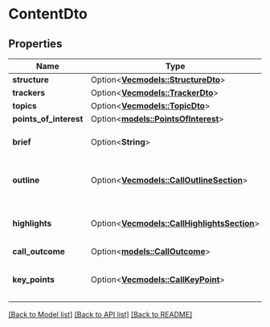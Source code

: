 # ContentDto

## Properties

Name | Type | Description | Notes
------------ | ------------- | ------------- | -------------
**structure** | Option<[**Vec<models::StructureDto>**](StructureDto.md)> | A list of the agenda of each part of the call. | [optional]
**trackers** | Option<[**Vec<models::TrackerDto>**](TrackerDto.md)> |  | [optional]
**topics** | Option<[**Vec<models::TopicDto>**](TopicDto.md)> |  | [optional]
**points_of_interest** | Option<[**models::PointsOfInterest**](PointsOfInterest.md)> |  | [optional]
**brief** | Option<**String**> | The brief of the call. Returned when it is available and contentSelector.exposedFields.content.brief = true. | [optional]
**outline** | Option<[**Vec<models::CallOutlineSection>**](CallOutlineSection.md)> | Outline of the call, divided into sections. Returned when it is available and contentSelector.exposedFields.content.outline = true. | [optional]
**highlights** | Option<[**Vec<models::CallHighlightsSection>**](CallHighlightsSection.md)> | List of highlights of the call. Returned when it is available and contentSelector.exposedFields.content.highlights = true. | [optional]
**call_outcome** | Option<[**models::CallOutcome**](CallOutcome.md)> |  | [optional]
**key_points** | Option<[**Vec<models::CallKeyPoint>**](CallKeyPoint.md)> | List of key points of the call. Returned when it is available and contentSelector.exposedFields.content.keyPoints = true. | [optional]

[[Back to Model list]](../README.md#documentation-for-models) [[Back to API list]](../README.md#documentation-for-api-endpoints) [[Back to README]](../README.md)


